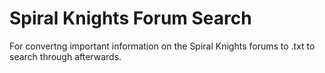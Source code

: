 # Spiral Knights Forum Search
For convertng important information on the Spiral Knights forums to .txt to search through afterwards.


